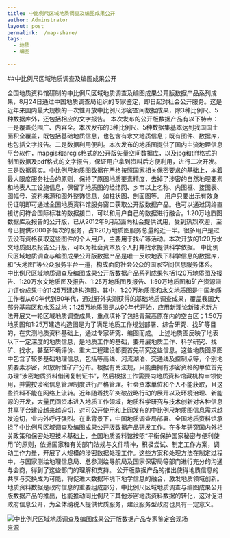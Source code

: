 ```yaml
---
title: 中比例尺区域地质调查及编图成果公开
author: Adminstrator
layout: post
permalink:  /map-share/
tags:
  - 地质
  - 编图
  
---
```


##中比例尺区域地质调查及编图成果公开


全国地质资料馆研制的中比例尺区域地质调查及编图成果公开版数据产品系列成果，8月24日通过中国地质调查局组织的专家鉴定，即日起对社会公开服务。这是近年来国内最大规模的一次性开放中比例尺涉密空间数据成果，除3种比例尺、5种数据库外，还包括相应的文字报告。
本次发布的公开版数据产品有以下特点：一是覆盖范围广、内容全。本次发布的3种比例尺、5种数据集基本达到我国国土面积全覆盖，既包括基础地质信息，也包含有水文地质信息；既有图件、数据库，也包括文字报告。二是数据利用便利。本次发布的地质图提供了国内主流地理信息平台软件，mapgis和arcgis格式的公开版矢量空间数据库，以及jpg和tiff格式的制图数据及pdf格式的文字报告，保证用户拿到资料后方便利用，进行二次开发。三是数据真实。中比例尺地质图数据在严格按照国家相关保密要求的基础上，本着最大限度服务社会的原则，保持了原图地质要素精度，去掉了涉密的自然地理要素和地表人工设施信息，保留了地质图的经纬网、乡市以上名称、内图框、接图表、图幅号、资料来源和图外整饰信息，如柱状图、剖面图等。
用户只要出示有效身份证明即可通过全国地质资料馆服务窗口获取公开版数据产品。也可以通过网络直接访问符合国际标准的数据接口，可以和用户自己的数据进行融合。1:20万地质图数据库及报告的公开版，已从2012年9月起面向社会提供试用，受到热烈欢迎，至今已提供2000多幅次的服务，占1:20万地质图服务总量的近一半。很多用户是过去没有资格获取这些图件的个人用户，主要用于找矿等活动。本次开放的1:20万水文地质图及报告公开版，可以为社会资本及个人打井找水提供科学依据。
中比例尺区域地质调查与编图成果公开版数据产品是唯一反映地表下科学信息的数据库，和“天地图”等公众服务平台一道，构成面向社会公众的国家空间信息服务体系。
中比例尺区域地质调查及编图成果公开版数据产品系列成果包括1:20万地质图及报告、1:20万水文地质图及报告、1:25万地质图及报告、1:50万地质图和矿产资源潜力评价成果中的1:25万建造构造图。其中，1:20万地质图和水文地质图是中国地质工作者从60年代到80年代，通过野外实测获得的基础地质调查成果，覆盖我国大部分基岩区和水系盆地；1:25万地质图是从90年代开始，应用新理论新技术新方法开展又一轮区域地质调查成果，重点填补了包括青藏高原在内的空白区；1:50万地质图和1:25万建造构造图是为了满足地质工作规划部署、综合研究、找矿等目的，在实测地质资料基础上，通过专家研究、编图而成。
上述地质图反映了地表以下一定深度的地质信息，是地质工作的基础，要开展地质工作、科学研究、找矿、找水，甚至环境评价、重大工程建设都要首先研究这些信息。这些地质图原图中包含了较多基础地理信息，包括等高线、河流湖泊、交通线及控制点等，个别地质要素涉密，如放射性矿产分布。根据有关法规，只能由拥有涉密资格的单位首先办理“涉密地质资料借阅复制证书”，然后根据工作需要向地质资料馆藏机构申领使用，并需按涉密信息管理制度进行严格管理。社会资本单位和个人不能获取，且这些资料不能在网络上流转。近年随着找矿突破战略行动的展开以及环境治理、新能源的开发，大量民间资本进入地质工作领域，地质科学研究与技术创新对各种信息共享平台建设越来越迫切，对可公开使用和上网发布的中比例尺地质图信息需求越发迫切，业内外呼吁强烈。在此背景下，中国地质调查局部署、全国地质资料馆承担了中比例尺区域调查及编图成果公开版数据产品研发工作。在多年研究国内外相关政策和保密处理技术基础上，全国地质资料馆按照“平衡保护国家秘密与便利使用”的原则，依据国家和有关部门法规与文件精神，积极尝试、制定工作方案，调动工作力量，开展了大规模的涉密数据处理工作。这些方案和处理方法在制定过程中，与国家测绘地理信息局、总参测绘导航局及国家保密局等部门进行充分的沟通与会商，得到了这些部门的理解和支持。
公开版数据产品的推出使得地质信息的共享与交换成为可能，将促进大数据环境下地学信息的融合，激发地质领域创新。地质资料数据是政府信息的重要组成部分，中比例尺区域地质调查与编图成果公开版数据产品的推出，也能推动同比例尺下其他涉密地质资料数据的转化，这对促进政府信息公开，为全体纳税人提供优质服务，建设服务型政府也具有一定意义。

![中比例尺区域地质调查及编图成果公开版数据产品专家鉴定会现场](http://www.ngac.cn/Public/ArticlePhoto/201308/b_201308262283d6f41d-2ac5-4967-9123-39af2fcd6d56.jpg)
　　
　　
　　[来源](http://www.ngac.cn/GTInfoShow.aspx?InfoID=4106&ModuleID=8&PageID=1)
